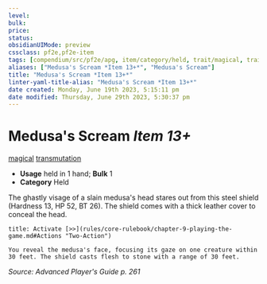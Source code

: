 ```yaml
---
level:
bulk:
price:
status:
obsidianUIMode: preview
cssclass: pf2e,pf2e-item
tags: [compendium/src/pf2e/apg, item/category/held, trait/magical, trait/transmutation]
aliases: ["Medusa's Scream *Item 13+*", "Medusa's Scream"]
title: "Medusa's Scream *Item 13+*"
linter-yaml-title-alias: "Medusa's Scream *Item 13+*"
date created: Monday, June 19th 2023, 5:15:11 pm
date modified: Thursday, June 29th 2023, 5:30:37 pm
---
```


# Medusa's Scream *Item 13+*

[magical](rules/traits/magical.md) [transmutation](rules/traits/transmutation.md)  

- **Usage** held in 1 hand; **Bulk** 1
- **Category** Held

The ghastly visage of a slain medusa's head stares out from this steel shield (Hardness 13, HP 52, BT 26). The shield comes with a thick leather cover to conceal the head.

```ad-embed-ability
title: Activate [>>](rules/core-rulebook/chapter-9-playing-the-game.md#Actions "Two-Action")

You reveal the medusa's face, focusing its gaze on one creature within 30 feet. The shield casts flesh to stone with a range of 30 feet.
```

*Source: Advanced Player's Guide p. 261*
